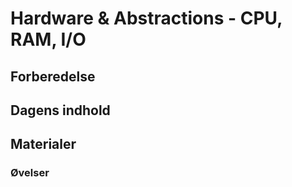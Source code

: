 # Hardware & Abstractions - CPU, RAM, I/O

## Forberedelse

## Dagens indhold

## Materialer

### Øvelser
